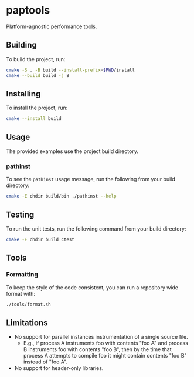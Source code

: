 # paptools

Platform-agnostic performance tools.

## Building

To build the project, run:

```bash
cmake -S . -B build --install-prefix=$PWD/install
cmake --build build -j 8
```

## Installing

To install the project, run:

```bash
cmake --install build
```

## Usage

The provided examples use the project build directory.

### pathinst

To see the `pathinst` usage message, run the following from your build directory:


```bash
cmake -E chdir build/bin ./pathinst --help
```

## Testing

To run the unit tests, run the following command from your build directory:

```bash
cmake -E chdir build ctest
```

## Tools

### Formatting

To keep the style of the code consistent, you can run a repository wide format
with:

```bash
./tools/format.sh
```

## Limitations

- No support for parallel instances instrumentation of a single source file.
  - E.g., if process A instruments foo with contents "foo A" and process B
  instruments foo with contents "foo B", then by the time that process A
  attempts to compile foo it might contain contents "foo B" instead of "foo A".
- No support for header-only libraries.
